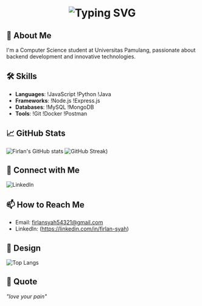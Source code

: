 <div align="center">
  <h1>
    <img src="https://readme-typing-svg.herokuapp.com?font=Jetbrains+mono&size=40&duration=3000&color=33FF33&center=true&vCenter=true&width=435&lines=Hey..+I'm+Firlan;Welcome+to+my+GitHub+Profile!" alt="Typing SVG"/>
  </h1>
</div>

## 🚀 About Me
I'm a Computer Science student at Universitas Pamulang, passionate about backend development and innovative technologies.

## 🛠 Skills
- **Languages**:
  !JavaScript
  !Python
  !Java
- **Frameworks**:
  !Node.js
  !Express.js
- **Databases**:
  !MySQL
  !MongoDB
- **Tools**:
  !Git
  !Docker
  !Postman
## 📈 GitHub Stats

![Firlan's GitHub stats](https://github-readme-stats.vercel.app/api?username=firlans)
![GitHub Streak](https://streak-stats.demolab.com/?user=firlans))

## 🔗 Connect with Me
![LinkedIn](https://linkedin.com/in/firlan-syah)

## 📫 How to Reach Me
- Email: firlansyah54321@gmail.com
- LinkedIn: (https://linkedin.com/in/firlan-syah)

## 🎨 Design
![Top Langs](https://github-readme-stats.vercel.app/api/top-langs/?username=firlans)

## 💬 Quote
_"love your pain"_

